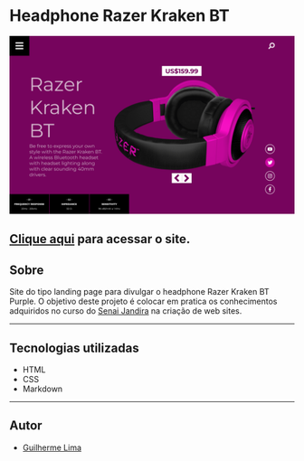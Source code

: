 # Headphone Razer Kraken BT

![](./img/DESKTOP.png)

[Clique aqui](https://guilima005.github.io/headphone-purple/) para acessar o site.
---
## Sobre
Site do tipo landing page para divulgar o headphone Razer Kraken BT Purple.
O objetivo deste projeto é colocar em pratica os conhecimentos adquiridos no curso do [Senai Jandira](https://jandira.sp.senai.br/) na criação de web sites.

---
## Tecnologias utilizadas
- HTML
- CSS
- Markdown

---
## Autor
- [Guilherme Lima](https://github.com/GuiLima005)

